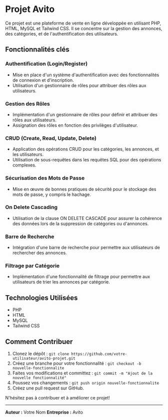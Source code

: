 # Projet Avito

Ce projet est une plateforme de vente en ligne développée en utilisant PHP, HTML, MySQL et Tailwind CSS. Il se concentre sur la gestion des annonces, des catégories, et de l'authentification des utilisateurs.

## Fonctionnalités clés

### Authentification (Login/Register)

- Mise en place d'un système d'authentification avec des fonctionnalités de connexion et d'inscription.
- Utilisation d'un gestionnaire de rôles pour attribuer des rôles aux utilisateurs.

### Gestion des Rôles

- Implémentation d'un gestionnaire de rôles pour définir et attribuer des rôles aux utilisateurs.
- Assignation des rôles en fonction des privilèges d'utilisateur.

### CRUD (Create, Read, Update, Delete)

- Application des opérations CRUD pour les catégories, les annonces, et les utilisateurs.
- Utilisation de sous-requêtes dans les requêtes SQL pour des opérations complexes.

### Sécurisation des Mots de Passe

- Mise en œuvre de bonnes pratiques de sécurité pour le stockage des mots de passe, y compris le hachage.

### On Delete Cascading

- Utilisation de la clause ON DELETE CASCADE pour assurer la cohérence des données lors de la suppression de catégories ou d'annonces.

### Barre de Recherche

- Intégration d'une barre de recherche pour permettre aux utilisateurs de rechercher des annonces.

### Filtrage par Catégorie

- Implémentation d'une fonctionnalité de filtrage pour permettre aux utilisateurs de trier les annonces par catégorie.

## Technologies Utilisées

- PHP
- HTML
- MySQL
- Tailwind CSS

## Comment Contribuer

1. Clonez le dépôt : `git clone https://github.com/votre-utilisateur/avito-projet.git`
2. Créez une branche pour votre fonctionnalité : `git checkout -b nouvelle-fonctionnalite`
3. Faites vos modifications et committez : `git commit -m "Ajout de la nouvelle fonctionnalité"`
4. Poussez vos changements : `git push origin nouvelle-fonctionnalite`
5. Créez une pull request sur GitHub.

N'hésitez pas à contribuer et à améliorer ce projet!

---

**Auteur :** Votre Nom
**Entreprise :** Avito
